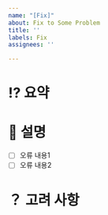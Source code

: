 ```yaml
---
name: "[Fix]"
about: Fix to Some Problem
title: ''
labels: Fix
assignees: ''

---
```


# ⁉️ 요약

# 🔢 설명

- [ ] 오류 내용1
- [ ] 오류 내용2

# ？ 고려 사항
